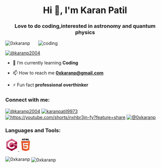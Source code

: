 
<h1 align="center">Hi 👋, I'm Karan Patil</h1>
<h3 align="center">Love to do coding,interested in astronomy and quantum physics</h3>
<img align="right" alt="coding" width="400" src=" https://images.app.goo.gl/nVfYrDQMtYhzW1bB7">

<p align="left"> <img src="https://komarev.com/ghpvc/?username=0xkaranp&label=Profile%20views&color=0e75b6&style=flat" alt="0xkaranp" /> </p>

<p align="left"> <a href="https://twitter.com/@karanp2004" target="blank"><img src="https://img.shields.io/twitter/follow/@karanp2004?logo=twitter&style=for-the-badge" alt="@karanp2004" /></a> </p>

- 🌱 I’m currently learning **Coding**

- 📫 How to reach me **0xkaranp@gmail.com**

- ⚡ Fun fact **professional overthinker**

<h3 align="left">Connect with me:</h3>
<p align="left">
<a href="https://twitter.com/@karanp2004" target="blank"><img align="center" src="https://raw.githubusercontent.com/rahuldkjain/github-profile-readme-generator/master/src/images/icons/Social/twitter.svg" alt="@karanp2004" height="30" width="40" /></a>
<a href="https://instagram.com/karanpatil9973" target="blank"><img align="center" src="https://raw.githubusercontent.com/rahuldkjain/github-profile-readme-generator/master/src/images/icons/Social/instagram.svg" alt="karanpatil9973" height="30" width="40" /></a>
<a href="https://www.youtube.com/c/https://youtube.com/shorts/nxhbr3jn-fy?feature=share" target="blank"><img align="center" src="https://raw.githubusercontent.com/rahuldkjain/github-profile-readme-generator/master/src/images/icons/Social/youtube.svg" alt="https://youtube.com/shorts/nxhbr3jn-fy?feature=share" height="30" width="40" /></a>
<a href="https://www.hackerrank.com/@0xkaranp" target="blank"><img align="center" src="https://raw.githubusercontent.com/rahuldkjain/github-profile-readme-generator/master/src/images/icons/Social/hackerrank.svg" alt="@0xkaranp" height="30" width="40" /></a>
</p>

<h3 align="left">Languages and Tools:</h3>
<p align="left"> <a href="https://www.w3schools.com/cpp/" target="_blank" rel="noreferrer"> <img src="https://raw.githubusercontent.com/devicons/devicon/master/icons/cplusplus/cplusplus-original.svg" alt="cplusplus" width="40" height="40"/> </a> <a href="https://www.w3.org/html/" target="_blank" rel="noreferrer"> <img src="https://raw.githubusercontent.com/devicons/devicon/master/icons/html5/html5-original-wordmark.svg" alt="html5" width="40" height="40"/> </a> </p>

<p><img align="left" src="https://github-readme-stats.vercel.app/api/top-langs?username=0xkaranp&show_icons=true&locale=en&layout=compact" alt="0xkaranp" /></p>

<p>&nbsp;<img align="center" src="https://github-readme-stats.vercel.app/api?username=0xkaranp&show_icons=true&locale=en" alt="0xkaranp" /></p>
